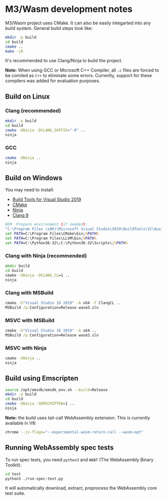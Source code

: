 # M3/Wasm development notes

M3/Wasm project uses CMake. It can also be easily integarted into any build system.
General build steps look like:
```sh
mkdir -p build
cd build
cmake ..
make -j8
```

It's recommended to use Clang/Ninja to build the project.

**Note:** When using GCC or Microsoft C++ Compiler, all `.c` files are forced to be comiled as `C++` to eliminate some errors.
Currently, support for these compilers was added for evaluation purposes.

## Build on Linux

### Clang (recommended)

```sh
mkdir -p build
cd build
cmake -GNinja -DCLANG_SUFFIX="-9" ..
ninja
```

### GCC

```sh
cmake -GNinja ..
ninja
```

## Build on Windows

You may need to install:
- [Build Tools for Visual Studio 2019](https://visualstudio.microsoft.com/downloads/#build-tools-for-visual-studio-2019)
- [CMake](https://cmake.org/download/)
- [Ninja](https://github.com/ninja-build/ninja/releases)
- [Clang 9](https://releases.llvm.org/download.html#9.0.0)

```bat
REM  Prepare environment (if needed):
"C:\Program Files (x86)\Microsoft Visual Studio\2019\BuildTools\VC\Auxiliary\Build\vcvars64.bat"
set PATH=C:\Program Files\CMake\bin;%PATH%
set PATH=C:\Program Files\LLVM\bin;%PATH%
set PATH=C:\Python36-32\;C:\Python36-32\Scripts\;%PATH%
```

### Clang with Ninja (recommended)

```bat
mkdir build
cd build
cmake -GNinja -DCLANG_CL=1 ..
ninja
```

### Clang with MSBuild

```bat
cmake -G"Visual Studio 16 2019" -A x64 -T ClangCL ..
MSBuild /p:Configuration=Release wasm3.sln
```

### MSVC with MSBuild

```bat
cmake -G"Visual Studio 16 2019" -A x64 ..
MSBuild /p:Configuration=Release wasm3.sln
```

### MSVC with Ninja

```bat
cmake -GNinja ..
ninja
```

## Build using Emscripten

```sh
source /opt/emsdk/emsdk_env.sh --build=Release
mkdir -p build
cd build
cmake -GNinja -DEMSCRIPTEN=1 ..
ninja
```
**Note:** the build uses tail-call WebAssembly extension.
This is currently available in V8:
```sh
chrome --js-flags="--experimental-wasm-return-call --wasm-opt"
```

## Running WebAssembly spec tests

To run spec tests, you need `python3` and `WABT` (The WebAssembly Binary Toolkit).

```sh
cd test
python3 ./run-spec-test.py
```

It will automatically download, extract, preprocess the WebAssembly core test suite.
